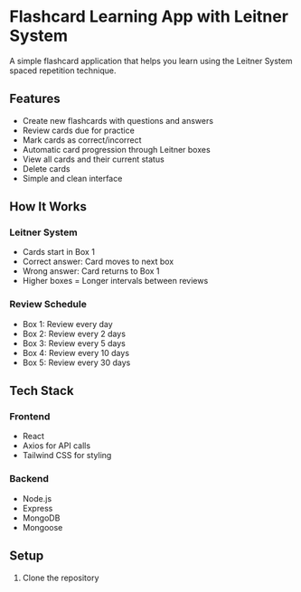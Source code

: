 # Flashcard Learning App with Leitner System

A simple flashcard application that helps you learn using the Leitner System spaced repetition technique.

## Features

- Create new flashcards with questions and answers
- Review cards due for practice
- Mark cards as correct/incorrect
- Automatic card progression through Leitner boxes
- View all cards and their current status
- Delete cards
- Simple and clean interface

## How It Works

### Leitner System
- Cards start in Box 1
- Correct answer: Card moves to next box
- Wrong answer: Card returns to Box 1
- Higher boxes = Longer intervals between reviews

### Review Schedule
- Box 1: Review every day
- Box 2: Review every 2 days
- Box 3: Review every 5 days
- Box 4: Review every 10 days
- Box 5: Review every 30 days

## Tech Stack

### Frontend
- React
- Axios for API calls
- Tailwind CSS for styling

### Backend
- Node.js
- Express
- MongoDB
- Mongoose

## Setup

1. Clone the repository
